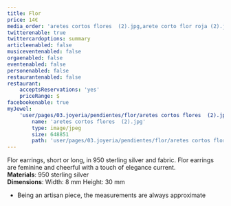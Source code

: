 ```yaml
---
title: Flor
price: 14€
media_order: 'aretes cortos flores  (2).jpg,arete corto flor roja (2).jpg,arete corto flor rosa.jpg,arete corto flor  blanca.jpg,arete largo flor roja (2).jpg'
twitterenable: true
twittercardoptions: summary
articleenabled: false
musiceventenabled: false
orgaenabled: false
eventenabled: false
personenabled: false
restaurantenabled: false
restaurant:
    acceptsReservations: 'yes'
    priceRange: $
facebookenable: true
myJewel:
    'user/pages/03.joyeria/pendientes/flor/aretes cortos flores  (2).jpg':
        name: 'aretes cortos flores  (2).jpg'
        type: image/jpeg
        size: 648851
        path: 'user/pages/03.joyeria/pendientes/flor/aretes cortos flores  (2).jpg'
---
```


Flor earrings, short or long, in 950 sterling silver and fabric.
Flor earrings are feminine and cheerful with a touch of elegance
current.</br>
**Materials**: 950 sterling silver </br>
**Dimensions**: Width: 8 mm Height: 30 mm </br>
* Being an artisan piece, the measurements are always approximate